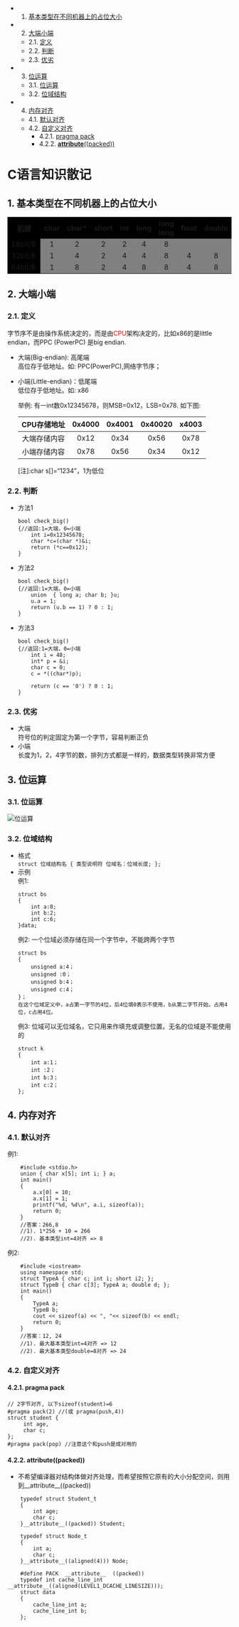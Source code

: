 <!-- vscode-markdown-toc -->
* 1. [基本类型在不同机器上的占位大小](#)
* 2. [大端小端](#-1)
	* 2.1. [定义](#-1)
	* 2.2. [判断](#-1)
	* 2.3. [优劣](#-1)
* 3. [位运算](#-1)
	* 3.1. [位运算](#-1)
	* 3.2. [位域结构](#-1)
* 4. [ 内存对齐](#-1)
	* 4.1. [默认对齐](#-1)
	* 4.2. [自定义对齐](#-1)
		* 4.2.1. [pragma pack](#pragmapack)
		* 4.2.2. [__attribute__((packed))](#attribute__packed)

<!-- vscode-markdown-toc-config
	numbering=true
	autoSave=true
	/vscode-markdown-toc-config -->
<!-- /vscode-markdown-toc -->

# C语言知识散记
##  1. <a name=''></a>基本类型在不同机器上的占位大小
<table>
  <tr>
    <th width=20%, bgcolor=black>机器</th>
    <th width=10%, bgcolor=black>char</th>
    <th width=10%, bgcolor=black>char*</th>
    <th width=10%, bgcolor=black>short</th>
    <th width=10%, bgcolor=black>int</th>
    <th width=10%, bgcolor=black>long</th>
    <th width=10%, bgcolor=black>long long</th>
    <th width=10%, bgcolor=black>float</th>
    <th width=10%, bgcolor=black>double</th>
  </tr>
  <tr>
    <td bgcolor=black> 16bit/B </td>
    <td bgcolor=gray align='center'> 1 </td>
    <td bgcolor=gray align='center'> 2 </td>
    <td bgcolor=gray align='center'> 2 </td>
    <td bgcolor=gray align='center'> 2 </td>
    <td bgcolor=gray align='center'> 4 </td>
    <td bgcolor=gray align='center'> 8 </td>
    <td bgcolor=gray align='center'>  </td>
    <td bgcolor=gray align='center'>  </td>
  </tr>
  <tr>
    <td bgcolor=black> 32bit/B </td>
    <td bgcolor=gray align='center'> 1 </td>
    <td bgcolor=gray align='center'> 4 </td>
    <td bgcolor=gray align='center'> 2 </td>
    <td bgcolor=gray align='center'> 4 </td>
    <td bgcolor=gray align='center'> 4 </td>
    <td bgcolor=gray align='center'> 8 </td>
    <td bgcolor=gray align='center'> 4 </td>
    <td bgcolor=gray align='center'> 8 </td>
  </tr>
<tr>
    <td bgcolor=black> 64bit/B </td>
    <td bgcolor=gray align='center'> 1 </td>
    <td bgcolor=gray align='center'> 8 </td>
    <td bgcolor=gray align='center'> 2 </td>
    <td bgcolor=gray align='center'> 4 </td>
    <td bgcolor=gray align='center'> 8 </td>
    <td bgcolor=gray align='center'> 8 </td>
    <td bgcolor=gray align='center'> 4 </td>
    <td bgcolor=gray align='center'> 8 </td>
  </tr>
</table>

##  2. <a name='-1'></a>大端小端 
###  2.1. <a name='-1'></a>定义   
字节序不是由操作系统决定的，而是由<font color=red>CPU</font>架构决定的，比如x86的是little endian，而PPC (PowerPC) 是big endian.
* 大端(Big-endian): 高尾端  
    高位存于低地址。如: PPC(PowerPC),网络字节序；
* 小端(Little-endian)：低尾端    
    低位存于低地址。如: x86
    
    举例: 有一int数0x12345678，则MSB=0x12，LSB=0x78. 如下图:

    CPU存储地址 | 0x4000 | 0x4001 | 0x40020 | x4003
    :-: | :-: | :-: | :-: | :-:
    大端存储内容 | 0x12 | 0x34 | 0x56 | 0x78 |
    小端存储内容 | 0x78 | 0x56 | 0x34 | 0x12 |
    
    [注]:char s[]=“1234”，1为低位

###  2.2. <a name='-1'></a>判断
* 方法1
    ```
    bool check_big()
    {//返回:1=大端，0=小端
        int i=0x12345678;
        char *c=(char *)&i; 
        return (*c==0x12);
    }
    ```
* 方法2
    ```
    bool check_big()
    {//返回:1=大端，0=小端
        union  { long a; char b; }u;
        u.a = 1;
        return (u.b == 1) ? 0 : 1;
    }
    ``` 
* 方法3
    ```
    bool check_big()
    {//返回:1=大端，0=小端
        int i = 48;
        int* p = &i;
        char c = 0;
        c = *((char*)p);

        return (c == '0') ? 0 : 1;
    }
    ```


###  2.3. <a name='-1'></a>优劣
* 大端  
    符号位的判定固定为第一个字节，容易判断正负
* 小端  
    长度为1，2，4字节的数，排列方式都是一样的，数据类型转换非常方便

##  3. <a name='-1'></a>位运算
###  3.1. <a name='-1'></a>位运算   
![位运算](images/位运算.png)

###  3.2. <a name='-1'></a>位域结构 
* 格式  
    `struct 位域结构名 { 类型说明符 位域名：位域长度; };`
* 示例  
    例1:  
    ```
    struct bs
    {
        int a:8;
        int b:2;
        int c:6;
    }data;
    ```
    例2: 一个位域必须存储在同一个字节中，不能跨两个字节   
    ```
    struct bs
    {
        unsigned a:4；
        unsigned :0；
        unsigned b:4；
        unsigned c:4；
    }；
    在这个位域定义中，a占第一字节的4位，后4位填0表示不使用，b从第二字节开始，占用4位，c占用4位。
    ```
    例3: 位域可以无位域名，它只用来作填充或调整位置。无名的位域是不能使用的   
    ```
    struct k
    {
        int a:1；
        int :2；
        int b:3；
        int c:2；
    };
    ``` 
##  4. <a name='-1'></a> 内存对齐
###  4.1. <a name='-1'></a>默认对齐
例1:
```
    #include <stdio.h>
    union { char x[5]; int i; } a;
    int main()
    {
        a.x[0] = 10;
        a.x[1] = 1;
        printf("%d, %d\n", a.i, sizeof(a));
        return 0;
    }
    //答案：266,8
    //1). 1*256 + 10 = 266
    //2). 基本类型int=4对齐 => 8
```
例2:
```
    #include <iostream>
    using namespace std;
    struct TypeA { char c; int i; short i2; };
    struct TypeB { char c[3]; TypeA a; double d; };
    int main()
    {
        TypeA a;
        TypeB b;
        cout << sizeof(a) << ", "<< sizeof(b) << endl;
        return 0;
    }
    //答案：12, 24
    //1). 最大基本类型int=4对齐 => 12
    //2). 最大基本类型double=8对齐 => 24
```
###  4.2. <a name='-1'></a>自定义对齐
####  4.2.1. <a name='pragmapack'></a>pragma pack
```
// 2字节对齐, 以下sizeof(student)=6
#pragma pack(2) //(或 pragma(push,4))
struct student {
     int age,
     char c;
};
#pragma pack(pop) //注意这个和push是成对用的
```
####  4.2.2. <a name='attribute__packed'></a>__attribute__((packed))
* 不希望编译器对结构体做对齐处理，而希望按照它原有的大小分配空间，则用到__attribute__((packed))
```
    typedef struct Student_t
    {
        int age;
        char c;
    }__attribute__((packed)) Student; 

    typedef struct Node_t
    {
        int a;
        char c;
    }__attribute__((aligned(4))) Node;
```
```
    #define PACK  __attribute__  ((packed))
    typedef int cache_line_int __attribute__((aligned(LEVEL1_DCACHE_LINESIZE)));
    struct data
    {
        cache_line_int a;
        cache_line_int b;
    };
```